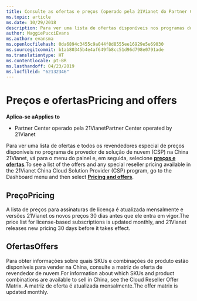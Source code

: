 ```yaml
---
title: Consulte as ofertas e preços (operado pela 21Vianet do Partner Center)
ms.topic: article
ms.date: 10/29/2018
description: Para ver uma lista de ofertas disponíveis nos programas do provedor de soluções de nuvem, juntamente com o revendedor de preços, acesse o menu do painel e selecione os preços e ofertas.
author: MaggiePucciEvans
ms.author: evansma
ms.openlocfilehash: 0da6894c3455c9a044f8d8555ee16929e5e69030
ms.sourcegitcommit: b1ab80345b4e4af649fb8cc51d96d798e0791ade
ms.translationtype: HT
ms.contentlocale: pt-BR
ms.lasthandoff: 04/23/2019
ms.locfileid: "62132346"
---
```

# <a name="pricing-and-offers"></a><span data-ttu-id="33708-103">Preços e ofertas</span><span class="sxs-lookup"><span data-stu-id="33708-103">Pricing and offers</span></span>

<span data-ttu-id="33708-104">**Aplica-se a**</span><span class="sxs-lookup"><span data-stu-id="33708-104">**Applies to**</span></span>

-   <span data-ttu-id="33708-105">Partner Center operado pela 21Vianet</span><span class="sxs-lookup"><span data-stu-id="33708-105">Partner Center operated by 21Vianet</span></span>

<span data-ttu-id="33708-106">Para ver uma lista de ofertas e todos os revendedores especial de preços disponíveis no programa de provedor de solução de nuvem (CSP) na China 21Vianet, vá para o menu do painel e, em seguida, selecione [ **preços e ofertas**](https://partner.partnercenter.microsoftonline.cn/pcv/sales).</span><span class="sxs-lookup"><span data-stu-id="33708-106">To see a list of the offers and any special reseller pricing available in the 21Vianet China Cloud Solution Provider (CSP) program, go to the Dashboard menu and then select [**Pricing and offers**](https://partner.partnercenter.microsoftonline.cn/pcv/sales).</span></span>


## <a name="pricing"></a><span data-ttu-id="33708-107">Preço</span><span class="sxs-lookup"><span data-stu-id="33708-107">Pricing</span></span>


<span data-ttu-id="33708-108">A lista de preços para assinaturas de licença é atualizada mensalmente e versões 21Vianet os novos preços 30 dias antes que ele entra em vigor.</span><span class="sxs-lookup"><span data-stu-id="33708-108">The price list for license-based subscriptions is updated monthly, and 21Vianet releases new pricing 30 days before it takes effect.</span></span>


## <a name="offers"></a><span data-ttu-id="33708-109">Ofertas</span><span class="sxs-lookup"><span data-stu-id="33708-109">Offers</span></span>


<span data-ttu-id="33708-110">Para obter informações sobre quais SKUs e combinações de produto estão disponíveis para vender na China, consulte a matriz de oferta de revendedor de nuvem.</span><span class="sxs-lookup"><span data-stu-id="33708-110">For information about which SKUs and product combinations are available to sell in China, see the Cloud Reseller Offer Matrix.</span></span> <span data-ttu-id="33708-111">A matriz de oferta é atualizada mensalmente.</span><span class="sxs-lookup"><span data-stu-id="33708-111">The offer matrix is updated monthly.</span></span>

 

 




